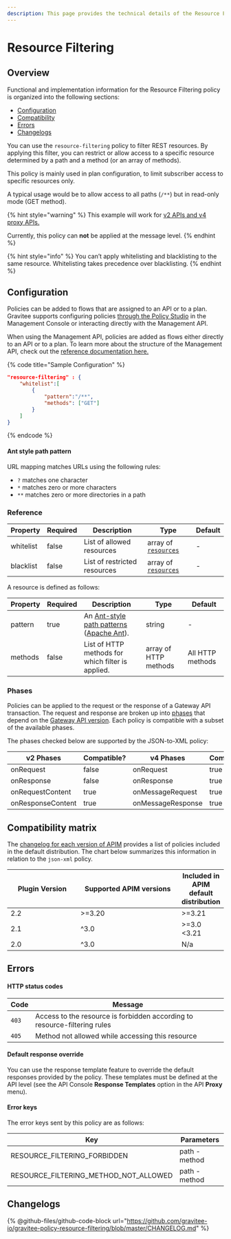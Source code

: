 ```yaml
---
description: This page provides the technical details of the Resource Filtering policy
---
```


# Resource Filtering

## Overview

Functional and implementation information for the Resource Filtering policy is organized into the following sections:

* [Configuration](template-policy-rework-structure-29.md#configuration)
* [Compatibility](template-policy-rework-structure-29.md#compatibility-matrix)
* [Errors](template-policy-rework-structure-29.md#errors)
* [Changelogs](template-policy-rework-structure-29.md#changelogs)

You can use the `resource-filtering` policy to filter REST resources. By applying this filter, you can restrict or allow access to a specific resource determined by a path and a method (or an array of methods).

This policy is mainly used in plan configuration, to limit subscriber access to specific resources only.

A typical usage would be to allow access to all paths (`/**`) but in read-only mode (GET method).



{% hint style="warning" %}
This example will work for [v2 APIs and v4 proxy APIs.](../../overview/gravitee-api-definitions-and-execution-engines.md)

Currently, this policy can **not** be applied at the message level.
{% endhint %}

{% hint style="info" %}
You can’t apply whitelisting and blacklisting to the same resource. Whitelisting takes precedence over blacklisting.
{% endhint %}

## Configuration

Policies can be added to flows that are assigned to an API or to a plan. Gravitee supports configuring policies [through the Policy Studio](../../guides/policy-design/) in the Management Console or interacting directly with the Management API.

When using the Management API, policies are added as flows either directly to an API or to a plan. To learn more about the structure of the Management API, check out the [reference documentation here.](../management-api-reference/)

{% code title="Sample Configuration" %}
```json
"resource-filtering" : {
    "whitelist":[
        {
            "pattern":"/**",
            "methods": ["GET"]
        }
    ]
}
```
{% endcode %}

#### **Ant style path pattern**

URL mapping matches URLs using the following rules:

* `?` matches one character
* `*` matches zero or more characters
* `**` matches zero or more directories in a path

### Reference

<table><thead><tr><th>Property</th><th data-type="checkbox">Required</th><th>Description</th><th>Type</th><th>Default</th></tr></thead><tbody><tr><td>whitelist</td><td>false</td><td>List of allowed resources</td><td>array of <a href="https://docs.gravitee.io/apim/3.x/apim_policies_resource_filtering.html#gravitee-policy-resource-filtering-resource"><code>resources</code></a></td><td>-</td></tr><tr><td>blacklist</td><td>false</td><td>List of restricted resources</td><td>array of <a href="https://docs.gravitee.io/apim/3.x/apim_policies_resource_filtering.html#gravitee-policy-resource-filtering-resource"><code>resources</code></a></td><td>-</td></tr></tbody></table>

A resource is defined as follows:

<table><thead><tr><th>Property</th><th data-type="checkbox">Required</th><th>Description</th><th>Type</th><th>Default</th></tr></thead><tbody><tr><td>pattern</td><td>true</td><td>An <a href="https://docs.gravitee.io/apim/3.x/apim_policies_resource_filtering.html#gravitee-policy-resource-filtering-ant">Ant-style path patterns</a> (<a href="http://ant.apache.org/">Apache Ant</a>).</td><td>string</td><td>-</td></tr><tr><td>methods</td><td>false</td><td>List of HTTP methods for which filter is applied.</td><td>array of HTTP methods</td><td>All HTTP methods</td></tr></tbody></table>

### Phases

Policies can be applied to the request or the response of a Gateway API transaction. The request and response are broken up into [phases](broken-reference) that depend on the [Gateway API version](../../overview/gravitee-api-definitions-and-execution-engines.md). Each policy is compatible with a subset of the available phases.

The phases checked below are supported by the JSON-to-XML policy:

<table data-full-width="false"><thead><tr><th width="209">v2 Phases</th><th width="139" data-type="checkbox">Compatible?</th><th width="188.41136671177264">v4 Phases</th><th data-type="checkbox">Compatible?</th></tr></thead><tbody><tr><td>onRequest</td><td>false</td><td>onRequest</td><td>true</td></tr><tr><td>onResponse</td><td>false</td><td>onResponse</td><td>true</td></tr><tr><td>onRequestContent</td><td>true</td><td>onMessageRequest</td><td>true</td></tr><tr><td>onResponseContent</td><td>true</td><td>onMessageResponse</td><td>true</td></tr></tbody></table>

## Compatibility matrix

The [changelog for each version of APIM](../../releases-and-changelog/changelog/) provides a list of policies included in the default distribution. The chart below summarizes this information in relation to the `json-xml` policy.

<table data-full-width="false"><thead><tr><th width="161.33333333333331">Plugin Version</th><th width="242">Supported APIM versions</th><th>Included in APIM default distribution</th></tr></thead><tbody><tr><td>2.2</td><td>>=3.20</td><td>>=3.21</td></tr><tr><td>2.1</td><td>^3.0</td><td>>=3.0 &#x3C;3.21</td></tr><tr><td>2.0</td><td>^3.0</td><td>N/a</td></tr></tbody></table>

## Errors

#### HTTP status codes

| Code  | Message                                                                   |
| ----- | ------------------------------------------------------------------------- |
| `403` | Access to the resource is forbidden according to resource-filtering rules |
| `405` | Method not allowed while accessing this resource                          |

#### Default response override

You can use the response template feature to override the default responses provided by the policy. These templates must be defined at the API level (see the API Console **Response Templates** option in the API **Proxy** menu).

#### Error keys

The error keys sent by this policy are as follows:

| Key                                       | Parameters    |
| ----------------------------------------- | ------------- |
| RESOURCE\_FILTERING\_FORBIDDEN            | path - method |
| RESOURCE\_FILTERING\_METHOD\_NOT\_ALLOWED | path - method |

## Changelogs

{% @github-files/github-code-block url="https://github.com/gravitee-io/gravitee-policy-resource-filtering/blob/master/CHANGELOG.md" %}
